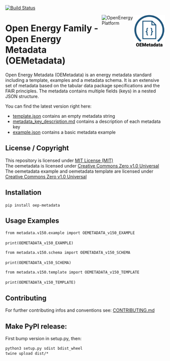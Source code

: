 ﻿[![Build Status](https://travis-ci.org/OpenEnergyPlatform/oemetadata.svg?branch=develop)](https://travis-ci.org/OpenEnergyPlatform/oemetadata)

<a href="https://github.com/OpenEnergyPlatform/oemetadata/"><img align="right" width="100" height="100" src="https://raw.githubusercontent.com/OpenEnergyPlatform/organisation/master/logo/OpenEnergyFamily_Logo_OEMetadata.png" alt="OpenEnergyMetadata"></a>
<a href="https://openenergy-platform.org/"><img align="right" width="100" height="100" src="https://avatars2.githubusercontent.com/u/37101913?s=400&u=9b593cfdb6048a05ea6e72d333169a65e7c922be&v=4" alt="OpenEnergyPlatform"></a>

# Open Energy Family - Open Energy Metadata (OEMetadata)

Open Energy Metadata (OEMetadata) is an energy metadata standard including a template, examples and a metadata schema.
It is an extensive set of metadata based on the tabular data package specifications and the FAIR principles.
The metadata contains multiple fields (keys) in a nested JSON structure.

You can find the latest version right here:
* [template.json](./metadata/latest/template.json) contains an empty metadata string
* [metadata_key_description.md](./metadata/latest/metadata_key_description.md) contains a description of each metadata key
* [example.json](./metadata/latest/example.json) contains a basic metadata example


## License / Copyright

This repository is licensed under [MIT License (MIT)](https://spdx.org/licenses/MIT.html) <br>
The oemetadata is licensed under [Creative Commons Zero v1.0 Universal](https://creativecommons.org/publicdomain/zero/1.0/) <br>
The oemetadata example and oemetadata template are licensed under [Creative Commons Zero v1.0 Universal](https://creativecommons.org/publicdomain/zero/1.0/)

## Installation

`pip install oep-metadata`

## Usage Examples

```
from metadata.v150.example import OEMETADATA_v150_EXAMPLE

print(OEMETADATA_v150_EXAMPLE)
```

```
from metadata.v150.schema import OEMETADATA_v150_SCHEMA

print(OEMETADATA_v150_SCHEMA)
```

```
from metadata.v150.template import OEMETADATA_v150_TEMPLATE

print(OEMETADATA_v150_TEMPLATE)
```

## Contributing

For further contributing infos and conventions see: [CONTRIBUTING.md](./CONTRIBUTING.md)

## Make PyPI release:

First bump version in setup.py, then:

```
python3 setup.py sdist bdist_wheel
twine upload dist/*
```
